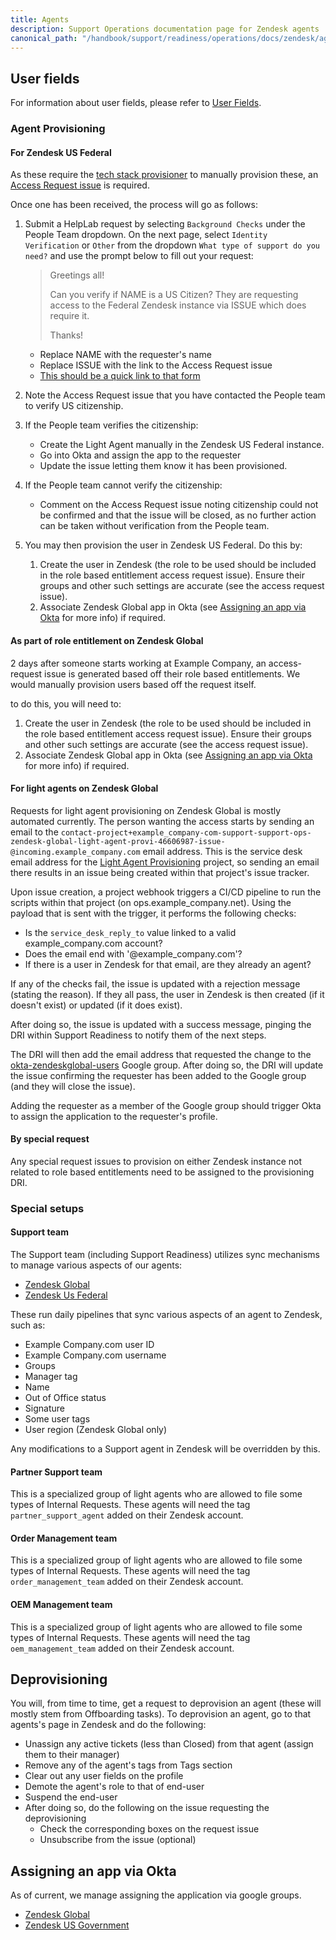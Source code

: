 ```yaml
---
title: Agents
description: Support Operations documentation page for Zendesk agents
canonical_path: "/handbook/support/readiness/operations/docs/zendesk/agents"
---
```


## User fields

For information about user fields, please refer to
[User Fields](user-fields.md).

### Agent Provisioning

#### For Zendesk US Federal

As these require the
[tech stack provisioner](https://example_company.com/example_company-com/www-example_company-com/-/blob/master/data/tech_stack.yml)
to manually provision these, an
[Access Request issue](https://example_company.com/example_company-com/team-member-epics/access-requests/-/issues/new)
is required.

Once one has been received, the process will go as follows:

1. Submit a HelpLab request by selecting `Background Checks` under the People Team dropdown. On the next page, select `Identity Verification` or `Other` from the dropdown `What type of support do you need?` and use the prompt below to fill out your request:
     > Greetings all!
     >
     > Can you verify if NAME is a US Citizen? They are requesting access to the
     > Federal Zendesk instance via ISSUE which does require it.
     >
     > Thanks!

   - Replace NAME with the requester's name
   - Replace ISSUE with the link to the Access Request issue
   - [This should be a quick link to that form](https://helplab.example_company.systems/esc?id=sc_cat_item&sys_id=3641564f47977550dff2c5a4f16d4326)
1. Note the Access Request issue that you have contacted the People team to
   verify US citizenship.
1. If the People team verifies the citizenship:
   - Create the Light Agent manually in the Zendesk US Federal instance.
   - Go into Okta and assign the app to the requester
   - Update the issue letting them know it has been provisioned.
1. If the People team cannot verify the citizenship:
   - Comment on the Access Request issue noting citizenship could not be
     confirmed and that the issue will be closed, as no further action can be
     taken without verification from the People team.
1. You may then provision the user in Zendesk US Federal. Do this by:
   1. Create the user in Zendesk (the role to be used should be included in the
      role based entitlement access request issue). Ensure their groups and other
      such settings are accurate (see the access request issue).
   1. Associate Zendesk Global app in Okta (see
      [Assigning an app via Okta](#assigning-an-app-via-okta) for more info) if
      required.

#### As part of role entitlement on Zendesk Global

2 days after someone starts working at Example Company, an access-request issue is
generated based off their role based entitlements. We would manually provision
users based off the request itself.

to do this, you will need to:

1. Create the user in Zendesk (the role to be used should be included in the
   role based entitlement access request issue). Ensure their groups and other
   such settings are accurate (see the access request issue).
1. Associate Zendesk Global app in Okta (see
   [Assigning an app via Okta](#assigning-an-app-via-okta) for more info) if
   required.

#### For light agents on Zendesk Global

Requests for light agent provisioning on Zendesk Global is mostly automated
currently. The person wanting the access starts by sending an email to the
`contact-project+example_company-com-support-support-ops-zendesk-global-light-agent-provi-46606987-issue-@incoming.example_company.com`
email address. This is the service desk email address for the
[Light Agent Provisioning](https://example_company.com/example_company-com/support/support-ops/zendesk-global/light-agent-provisioning)
project, so sending an email there results in an issue being created within that
project's issue tracker.

Upon issue creation, a project webhook triggers a CI/CD pipeline to run the
scripts within that project (on ops.example_company.net). Using the payload that is sent
with the trigger, it performs the following checks:

- Is the `service_desk_reply_to` value linked to a valid example_company.com account?
- Does the email end with '@example_company.com'?
- If there is a user in Zendesk for that email, are they already an agent?

If any of the checks fail, the issue is updated with a rejection message
(stating the reason). If they all pass, the user in Zendesk is then created (if
it doesn't exist) or updated (if it does exist).

After doing so, the issue is updated with a success message, pinging the DRI
within Support Readiness to notify them of the next steps.

The DRI will then add the email address that requested the change to the
[okta-zendeskglobal-users](https://groups.google.com/a/example_company.com/g/okta-zendeskglobal-users/members)
Google group. After doing so, the DRI will update the issue confirming the
requester has been added to the Google group (and they will close the issue).

Adding the requester as a member of the Google group should trigger Okta to
assign the application to the requester's profile.

#### By special request

Any special request issues to provision on either Zendesk instance not related
to role based entitlements need to be assigned to the provisioning DRI.

### Special setups

#### Support team

The Support team (including Support Readiness) utilizes sync mechanisms to
manage various aspects of our agents:

- [Zendesk Global](https://example_company.com/example_company-com/support/support-ops/zendesk-global/agents)
- [Zendesk Us Federal](https://example_company.com/example_company-com/support/support-ops/zendesk-us-federal/agents)

These run daily pipelines that sync various aspects of an agent to Zendesk, such
as:

- Example Company.com user ID
- Example Company.com username
- Groups
- Manager tag
- Name
- Out of Office status
- Signature
- Some user tags
- User region (Zendesk Global only)

Any modifications to a Support agent in Zendesk will be overridden by this.

#### Partner Support team

This is a specialized group of light agents who are allowed to file some types
of Internal Requests. These agents will need the tag `partner_support_agent`
added on their Zendesk account.

#### Order Management team

This is a specialized group of light agents who are allowed to file some types
of Internal Requests. These agents will need the tag `order_management_team`
added on their Zendesk account.

#### OEM  Management team

This is a specialized group of light agents who are allowed to file some types
of Internal Requests. These agents will need the tag `oem_management_team`
added on their Zendesk account.

## Deprovisioning

You will, from time to time, get a request to deprovision an agent (these will
mostly stem from Offboarding tasks). To deprovision an agent, go to that
agents's page in Zendesk and do the following:

- Unassign any active tickets (less than Closed) from that agent (assign them to
  their manager)
- Remove any of the agent's tags from Tags section
- Clear out any user fields on the profile
- Demote the agent's role to that of end-user
- Suspend the end-user
- After doing so, do the following on the issue requesting the deprovisioning
  - Check the corresponding boxes on the request issue
  - Unsubscribe from the issue (optional)

## Assigning an app via Okta

As of current, we manage assigning the application via google groups.

- [Zendesk Global](https://groups.google.com/a/example_company.com/g/okta-zendeskglobal-users/members)
- [Zendesk US Government](https://groups.google.com/a/example_company.com/g/okta-zendeskfederal-users/members)
